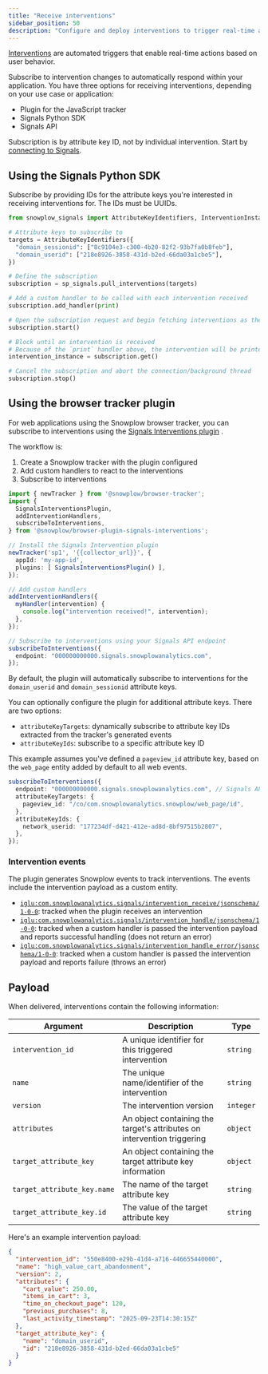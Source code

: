 ```yaml
---
title: "Receive interventions"
sidebar_position: 50
description: "Configure and deploy interventions to trigger real-time actions based on user attribute changes in Snowplow Signals."
---
```


[Interventions](/docs/signals/concepts/index.md#interventions) are automated triggers that enable real-time actions based on user behavior.

Subscribe to intervention changes to automatically respond within your application. You have three options for receiving interventions, depending on your use case or application:
* Plugin for the JavaScript tracker
* Signals Python SDK
* Signals API

Subscription is by attribute key ID, not by individual intervention. Start by [connecting to Signals](/docs/signals/connection/index.md).


## Using the Signals Python SDK

Subscribe by providing IDs for the attribute keys you're interested in receiving interventions for. The IDs must be UUIDs.

```python
from snowplow_signals import AttributeKeyIdentifiers, InterventionInstance

# Attribute keys to subscribe to
targets = AttributeKeyIdentifiers({
  "domain_sessionid": ["8c9104e3-c300-4b20-82f2-93b7fa0b8feb"],
  "domain_userid": ["218e8926-3858-431d-b2ed-66da03a1cbe5"],
})

# Define the subscription
subscription = sp_signals.pull_interventions(targets)

# Add a custom handler to be called with each intervention received
subscription.add_handler(print)

# Open the subscription request and begin fetching interventions as they are published
subscription.start()

# Block until an intervention is received
# Because of the `print` handler above, the intervention will be printed out
intervention_instance = subscription.get()

# Cancel the subscription and abort the connection/background thread
subscription.stop()
```

## Using the browser tracker plugin

For web applications using the Snowplow browser tracker, you can subscribe to interventions using the [Signals Interventions plugin](https://github.com/snowplow-incubator/signals-browser-plugin) <!-- TODO: Update URL to non-private repo -->.

The workflow is:
1. Create a Snowplow tracker with the plugin configured
3. Add custom handlers to react to the interventions
4. Subscribe to interventions

```typescript
import { newTracker } from '@snowplow/browser-tracker';
import {
  SignalsInterventionsPlugin,
  addInterventionHandlers,
  subscribeToInterventions,
} from '@snowplow/browser-plugin-signals-interventions';

// Install the Signals Intervention plugin
newTracker('sp1', '{{collector_url}}', {
  appId: 'my-app-id',
  plugins: [ SignalsInterventionsPlugin() ],
});

// Add custom handlers
addInterventionHandlers({
  myHandler(intervention) {
    console.log("intervention received!", intervention);
  },
});

// Subscribe to interventions using your Signals API endpoint
subscribeToInterventions({
  endpoint: "000000000000.signals.snowplowanalytics.com",
});
```

By default, the plugin will automatically subscribe to interventions for the `domain_userid` and `domain_sessionid` attribute keys.

You can optionally configure the plugin for additional attribute keys. There are two options:
* `attributeKeyTargets`: dynamically subscribe to attribute key IDs extracted from the tracker's generated events
* `attributeKeyIds`: subscribe to a specific attribute key ID

This example assumes you've defined a `pageview_id` attribute key, based on the `web_page` entity added by default to all web events.

```typescript
subscribeToInterventions({
  endpoint: "000000000000.signals.snowplowanalytics.com", // Signals API endpoint
  attributeKeyTargets: {
    pageview_id: "/co/com.snowplowanalytics.snowplow/web_page/id",
  },
  attributeKeyIds: {
    network_userid: "177234df-d421-412e-ad8d-8bf97515b2807",
  },
});
```

### Intervention events

The plugin generates Snowplow events to track interventions. The events include the intervention payload as a custom entity.

- [`iglu:com.snowplowanalytics.signals/intervention_receive/jsonschema/1-0-0`](https://github.com/snowplow/iglu-central/blob/master/schemas/com.snowplowanalytics.signals/intervention_receive/jsonschema/1-0-0): tracked when the plugin receives an intervention
- [`iglu:com.snowplowanalytics.signals/intervention_handle/jsonschema/1-0-0`](https://github.com/snowplow/iglu-central/blob/master/schemas/com.snowplowanalytics.signals/intervention_handle/jsonschema/1-0-0): tracked when a custom handler is passed the intervention payload and reports successful handling (does not return an error)
- [`iglu:com.snowplowanalytics.signals/intervention_handle_error/jsonschema/1-0-0`](https://github.com/snowplow/iglu-central/blob/master/schemas/com.snowplowanalytics.signals/intervention_handle_error/jsonschema/1-0-0): tracked when a custom handler is passed the intervention payload and reports failure (throws an error)

## Payload

When delivered, interventions contain the following information:

| Argument                    | Description                                                             | Type      |
| --------------------------- | ----------------------------------------------------------------------- | --------- |
| `intervention_id`           | A unique identifier for this triggered intervention                     | `string`  |
| `name`                      | The unique name/identifier of the intervention                          | `string`  |
| `version`                   | The intervention version                                                | `integer` |
| `attributes`                | An object containing the target's attributes on intervention triggering | `object`  |
| `target_attribute_key`      | An object containing the target attribute key information               | `object`  |
| `target_attribute_key.name` | The name of the target attribute key                                    | `string`  |
| `target_attribute_key.id`   | The value of the target attribute key                                   | `string`  |

Here's an example intervention payload:

```json
{
  "intervention_id": "550e8400-e29b-41d4-a716-446655440000",
  "name": "high_value_cart_abandonment",
  "version": 2,
  "attributes": {
    "cart_value": 250.00,
    "items_in_cart": 3,
    "time_on_checkout_page": 120,
    "previous_purchases": 8,
    "last_activity_timestamp": "2025-09-23T14:30:15Z"
  },
  "target_attribute_key": {
    "name": "domain_userid",
    "id": "218e8926-3858-431d-b2ed-66da03a1cbe5"
  }
}
```
